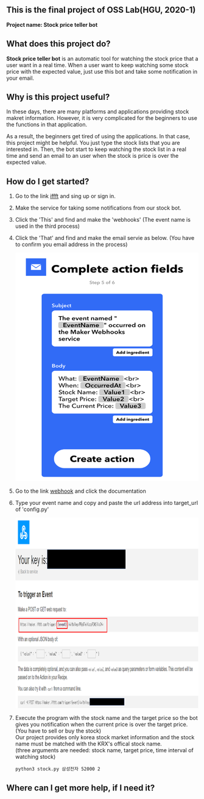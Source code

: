 ## This is the final project of OSS Lab(HGU, 2020-1)
**Project name: Stock price teller bot**

## What does this project do?

**Stock price teller bot** is an automatic tool for watching the stock price that a user want in a real time.
When a user want to keep watching some stock price with the expected value, just use this bot and take some notification in your email.

## Why is this project useful?
In these days, there are many platforms and applications providing stock makret information. 
However, it is very complicated for the beginners to use the functions in that application. 

As a result, the beginners get tired of using the applications.
In that case, this project might be helpful. You just type the stock lists that you are interested in. 
Then, the bot start to keep watching the stock list in a real time and send an email to an user when the stock is price is over the expected value.


## How do I get started?

1. Go to the link [iffft](https://ifttt.com/) and sing up or sign in.

2. Make the service for taking some notifications from our stock bot.
  1. Click the 'This' and find and make the 'webhooks' (The event name is used in the third process)
  
  2. Click the 'That' and find and make the email servie as below. (You have to confirm you email address in the process)
     <center><img src="email.png" width="600" height="600"></center>
  
  3. Go to the link [webhook](https://ifttt.com/maker_webhooks) and click the documentation
  
  4. Type your event name and copy and paste the url address into target_url of 'config.py'
    <center><img src="url.png" width="500" height="500"></center>
   
   
  5. Execute the program with the stock name and the target price so the bot gives you notification when the current price is over the        target price.(You have to sell or buy the stock)
    <br> Our project provides only korea stock market information and the stock name must be matched with the KRX's offical stock name.
    <br>(three arguments are needed: stock name, target price, time interval of watching stock)
      ```
      python3 stock.py 삼성전자 52000 2
      ```
  
  

## Where can I get more help, if I need it?

